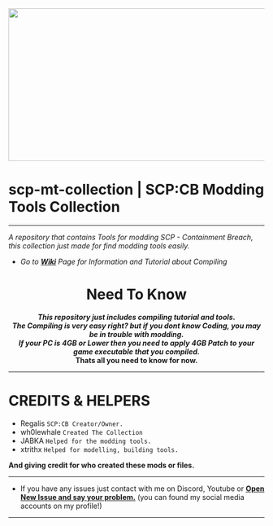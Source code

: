 <img src="https://github.com/WH0LEWHALE/scp-mt-collection/assets/146978592/45d426ea-14f8-4cdd-a011-471ad3f04050" width="1280" height="300">

# scp-mt-collection | SCP:CB Modding Tools Collection
***
_A repository that contains Tools for modding SCP - Containment Breach, this collection just made for find modding tools easily._


* *Go to **[Wiki](https://github.com/WH0LEWHALE/scp-mt-collection/wiki/Tutorial)** Page for Information and Tutorial about Compiling*
  

# <div align="center">Need To Know
  ___<div align="center">This repository just includes compiling tutorial and tools.</div>___
  ___<div align="center">The Compiling is very easy right? but if you dont know Coding, you may be in trouble with modding.</div>___
 ___<div align="center">If your PC is 4GB or Lower then you need to apply 4GB Patch to your game executable that you compiled.</div>___
__<div align="center">Thats all you need to know for now.</div>__
***

# CREDITS & HELPERS
 *  Regalis `SCP:CB Creator/Owner.`
*   wh0lewhale `Created The Collection`
*   JABKA `Helped for the modding tools.`
*   xtrithx `Helped for modelling, building tools.`

**And giving credit for who created these mods or files.**

***
- If you have any issues just contact with me on Discord, Youtube or **[Open New Issue and say your problem.](https://github.com/WH0LEWHALE/scp-mt-collection/issues)**  (you can found my social media accounts on my profile!)
***
